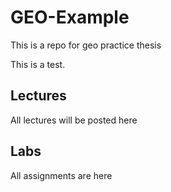 # GEO-Example
This is a repo for geo practice thesis 

This is a test.
## Lectures

All lectures will be posted here

## Labs

All assignments are here

